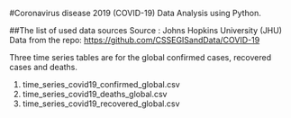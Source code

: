 #Coronavirus disease 2019 (COVID-19) Data Analysis using Python.

##The list of used data sources
Source : Johns Hopkins University (JHU)
Data from the repo: https://github.com/CSSEGISandData/COVID-19

Three time series tables are for the global confirmed cases, recovered cases and deaths.
1) time_series_covid19_confirmed_global.csv
2) time_series_covid19_deaths_global.csv
3) time_series_covid19_recovered_global.csv
